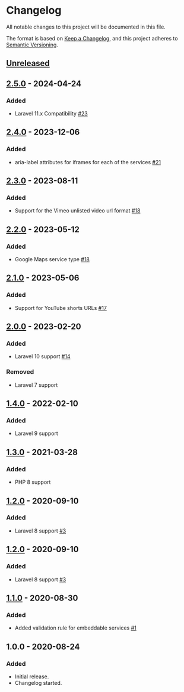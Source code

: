# Changelog

All notable changes to this project will be documented in this file.

The format is based on [Keep a Changelog](https://keepachangelog.com/en/1.0.0/),
and this project adheres to [Semantic Versioning](https://semver.org/spec/v2.0.0.html).

## [Unreleased](https://github.com/BenSampo/laravel-embed/compare/v2.5.0...master)

## [2.5.0](https://github.com/BenSampo/laravel-embed/compare/v2.4.0...v2.5.0) - 2024-04-24

### Added

- Laravel 11.x Compatibility [#23](https://github.com/BenSampo/laravel-embed/pull/23)

## [2.4.0](https://github.com/BenSampo/laravel-embed/compare/v2.3.0...v2.4.0) - 2023-12-06

### Added

- aria-label attributes for iframes for each of the services [#21](https://github.com/BenSampo/laravel-embed/pull/21)

## [2.3.0](https://github.com/BenSampo/laravel-embed/compare/v2.2.0...v2.3.0) - 2023-08-11

### Added

- Support for the Vimeo unlisted video url format [#18](https://github.com/BenSampo/laravel-embed/pull/19)

## [2.2.0](https://github.com/BenSampo/laravel-embed/compare/v2.1.0...v2.2.0) - 2023-05-12

### Added

- Google Maps service type [#18](https://github.com/BenSampo/laravel-embed/pull/18)

## [2.1.0](https://github.com/BenSampo/laravel-embed/compare/v2.0.0...v2.1.0) - 2023-05-06

### Added

- Support for YouTube shorts URLs [#17](https://github.com/BenSampo/laravel-embed/pull/17)

## [2.0.0](https://github.com/BenSampo/laravel-embed/compare/v1.4.0...v2.0.0) - 2023-02-20

### Added

- Laravel 10 support [#14](https://github.com/BenSampo/laravel-embed/pull/14)

### Removed

- Laravel 7 support

## [1.4.0](https://github.com/BenSampo/laravel-embed/compare/v1.3.0...v1.4.0) - 2022-02-10

### Added

- Laravel 9 support

## [1.3.0](https://github.com/BenSampo/laravel-embed/compare/v1.2.0...v1.3.0) - 2021-03-28

### Added

- PHP 8 support

## [1.2.0](https://github.com/BenSampo/laravel-embed/compare/v1.1.0...v1.2.0) - 2020-09-10

### Added

- Laravel 8 support [#3](https://github.com/BenSampo/laravel-embed/pull/3)

## [1.2.0](https://github.com/BenSampo/laravel-embed/compare/v1.1.0...v1.2.0) - 2020-09-10

### Added

- Laravel 8 support [#3](https://github.com/BenSampo/laravel-embed/pull/3)

## [1.1.0](https://github.com/BenSampo/laravel-embed/compare/v1.0.0...v1.1.0) - 2020-08-30

### Added

- Added validation rule for embeddable services [#1](https://github.com/BenSampo/laravel-embed/pull/1)

## 1.0.0 - 2020-08-24

### Added

- Initial release.
- Changelog started.
